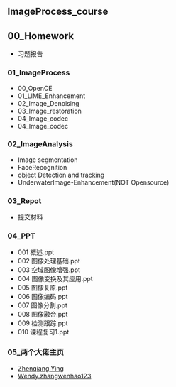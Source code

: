 ##  ImageProcess_course

##  00_Homework
  
- 习题报告

###  01_ImageProcess


- 00_OpenCE
- 01_LIME_Enhancement
- 02_Image_Denoising
- 03_Image_restoration
- 04_Image_codec
- 04_Image_codec


###  02_ImageAnalysis

- Image segmentation
- FaceRecognition
- object Detection and tracking
- UnderwaterImage-Enhancement(NOT Opensource)



###  03_Repot

- 提交材料


###  04_PPT


- 001 概述.ppt
- 002 图像处理基础.ppt
- 003 空域图像增强.ppt
- 004 图像变换及其应用.ppt
- 005 图像复原.ppt
- 006 图像编码.ppt
- 007 图像分割.ppt
- 008 图像融合.ppt
- 009 检测跟踪.ppt
- 010 课程复习1.ppt

### 05_两个大佬主页

- [Zhenqiang.Ying](https://github.com/baidut)
- [Wendy.zhangwenhao123](https://github.com/zhangwenhao123)

